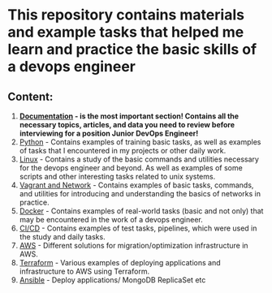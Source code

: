 # This repository contains materials and example tasks that helped me learn and practice the basic skills of a devops engineer

## Content:
1. **[Documentation](https://github.com/RuslanSerdiuk/DevOps_Tasks_and_solutions/tree/Documentation/Documentation) - is the most important section! Contains all the necessary topics, articles, and data you need to review before interviewing for a position Junior DevOps Engineer!**
2. [Python](https://github.com/RuslanSerdiuk/DevOps_Tasks_and_solutions/tree/main/Python) - Contains examples of training basic tasks, as well as examples of tasks that I encountered in my projects or other daily work.
3. [Linux](https://github.com/RuslanSerdiuk/DevOps_Tasks_and_solutions/tree/main/Linux) - Contains a study of the basic commands and utilities necessary for the devops engineer and beyond. As well as examples of some scripts and other interesting tasks related to unix systems.
4. [Vagrant and Network](https://github.com/RuslanSerdiuk/DevOps_Tasks_and_solutions/tree/main/Vagrant_and_Network) - Contains examples of basic tasks, commands, and utilities for introducing and understanding the basics of networks in practice.
5. [Docker](https://github.com/RuslanSerdiuk/DevOps_Tasks_and_solutions/tree/main/Docker) - Contains examples of real-world tasks (basic and not only) that may be encountered in the work of a devops engineer.
6. [CI/CD](https://github.com/RuslanSerdiuk/DevOps_Tasks_and_solutions/tree/main/CICD) - Contains examples of test tasks, pipelines, which were used in the study and daily tasks.
7. [AWS](https://github.com/RuslanSerdiuk/DevOps_Tasks_and_solutions/tree/main/AWS) - Different solutions for migration/optimization infrastructure in AWS.
8. [Terraform](https://github.com/RuslanSerdiuk/DevOps_Tasks_and_solutions/tree/Terraform/Terraform) - Various examples of deploying applications and infrastructure to AWS using Terraform.
9. [Ansible](https://github.com/RuslanSerdiuk/DevOps_Tasks_and_solutions/tree/Ansible/Ansible) - Deploy applications/ MongoDB ReplicaSet etc
